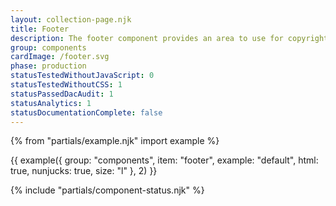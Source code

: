 ```yaml
---
layout: collection-page.njk
title: Footer
description: The footer component provides an area to use for copyright information and additional links to things like social media.
group: components
cardImage: /footer.svg
phase: production
statusTestedWithoutJavaScript: 0
statusTestedWithoutCSS: 1
statusPassedDacAudit: 1
statusAnalytics: 1
statusDocumentationComplete: false
---
```


{% from "partials/example.njk" import example %}

{{ example({ group: "components", item: "footer", example: "default", html: true, nunjucks: true, size: "l" }, 2) }}

{% include "partials/component-status.njk" %}

